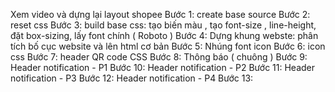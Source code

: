 Xem video và dựng lại layout shopee
Bước  1: create base source
Bước  2: reset css
Bước  3: build base css: tạo biến màu , tạo font-size , line-height, đặt box-sizing, lấy font chính ( Roboto )
Bước  4: Dựng khung webste: phân tích bố cục website và lên html cơ bản
Bước  5: Nhúng font icon
Bước  6: icon css
Bước  7: header QR code CSS
Bước  8: Thông báo ( chuông )
Bước  9: Header notification - P1
Bước 10: Header notification - P2
Bước 11: Header notification - P3
Bước 12: Header notification - P4
Bước 13: 